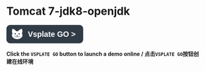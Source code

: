 # Tomcat 7-jdk8-openjdk

<a href="https://www.vsplate.com/?docker-compose=https://github.com/vsplate/dcenvs/tomcat/7-jdk8-openjdk"><img alt="VSPLATE GO" src="https://raw.githubusercontent.com/vsplate/images/master/vsgo_btn.png" width="200px"></a>

**Click the `VSPLATE GO` button to launch a demo online / 点击`VSPLATE GO`按钮创建在线环境**